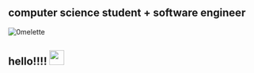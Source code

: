 ## computer science student + software engineer

<p align="left"> <img src="https://komarev.com/ghpvc/?username=0melette&label=Profile%20views&color=0e75b6&style=flat" alt="0melette" /> </p>


<h2>
  hello!!!!
  <img src="https://media.giphy.com/media/hvRJCLFzcasrR4ia7z/giphy.gif" width="30px"/>
</h2>

